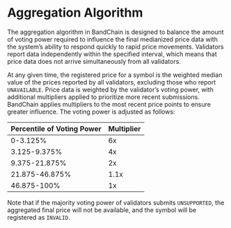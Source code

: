# Aggregation Algorithm

The aggregation algorithm in BandChain is designed to balance the amount of voting power required to influence the final medianized price data with the system’s ability to respond quickly to rapid price movements. Validators report data independently within the specified interval, which means that price data does not arrive simultaneously from all validators.

At any given time, the registered price for a symbol is the weighted median value of the prices reported by all validators, excluding those who report `UNAVAILABLE`. Price data is weighted by the validator’s voting power, with additional multipliers applied to prioritize more recent submissions.
BandChain applies multipliers to the most recent price points to ensure greater influence. The voting power is adjusted as follows:

| Percentile of Voting Power | Multiplier |
| - | - |
| 0-3.125% | 6x |
| 3.125-9.375% | 4x |
| 9.375-21.875% | 2x |
| 21.875-46.875% | 1.1x |
| 46.875-100% | 1x |

Note that if the majority voting power of validators submits `UNSUPPORTED`, the aggregated final price will not be available, and the symbol will be registered as `INVALID`.
